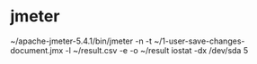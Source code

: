 # jmeter
~/apache-jmeter-5.4.1/bin/jmeter -n -t ~/1-user-save-changes-document.jmx -l ~/result.csv -e -o ~/result
iostat -dx /dev/sda 5
